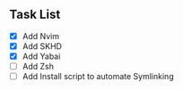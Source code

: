 ## Task List

- [x] Add Nvim
- [x] Add SKHD
- [x] Add Yabai
- [ ] Add Zsh
- [ ] Add Install script to automate Symlinking
